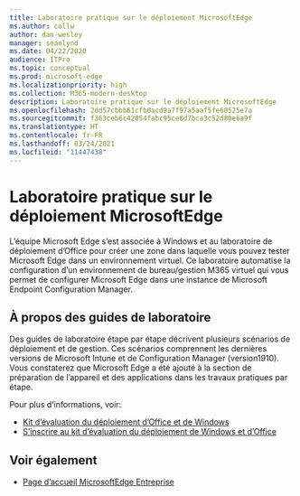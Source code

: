 ```yaml
---
title: Laboratoire pratique sur le déploiement MicrosoftEdge
ms.author: collw
author: dan-wesley
manager: seanlynd
ms.date: 04/22/2020
audience: ITPro
ms.topic: conceptual
ms.prod: microsoft-edge
ms.localizationpriority: high
ms.collection: M365-modern-desktop
description: Laboratoire pratique sur le déploiement MicrosoftEdge
ms.openlocfilehash: 2dd57cbbb61cfb0acd9a7f97a5aaf5fe68525e7a
ms.sourcegitcommit: f363ceb6c42054fabc95ce8d7bca3c52d80e6a9f
ms.translationtype: HT
ms.contentlocale: fr-FR
ms.lasthandoff: 03/24/2021
ms.locfileid: "11447438"
---
```

# <a name="microsoft-edge-hands-on-deployment-lab"></a>Laboratoire pratique sur le déploiement MicrosoftEdge

L’équipe Microsoft Edge s’est associée à Windows et au laboratoire de déploiement d’Office pour créer une zone dans laquelle vous pouvez tester Microsoft Edge dans un environnement virtuel. Ce laboratoire automatise la configuration d’un environnement de bureau/gestion M365 virtuel qui vous permet de configurer Microsoft Edge dans une instance de Microsoft Endpoint Configuration Manager.

## <a name="about-the-lab-guides"></a>À propos des guides de laboratoire

Des guides de laboratoire étape par étape décrivent plusieurs scénarios de déploiement et de gestion. Ces scénarios comprennent les dernières versions de Microsoft Intune et de Configuration Manager (version1910). Vous constaterez que Microsoft Edge a été ajouté à la section de préparation de l’appareil et des applications dans les travaux pratiques par étape.

Pour plus d’informations, voir:

- [Kit d’évaluation du déploiement d’Office et de Windows](/microsoft-365/enterprise/modern-desktop-deployment-and-management-lab?view=o365-worldwide)
- [S’inscrire au kit d’évaluation du déploiement de Windows et d’Office](https://www.microsoft.com/evalcenter/evaluate-lab-kit)

## <a name="see-also"></a>Voir également

- [Page d’accueil MicrosoftEdge Entreprise](https://aka.ms/EdgeEnterprise)